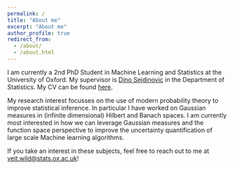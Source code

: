 ```yaml
---
permalink: /
title: "About me"
excerpt: "About me"
author_profile: true
redirect_from: 
  - /about/
  - /about.html
---
```



I am currently a 2nd PhD Student in Machine Learning and Statistics at the University of Oxford. My supervisor is [Dino Sejdinovic](https://www.stats.ox.ac.uk/~sejdinov/) in the Department of Statistics. My CV can be found [here](http://veitwild.github.io/files/cv_wild.pdf).

My research interest focusses on the use of modern probability theory to improve statistical inference.
In particular I have worked on Gaussian measures in (infinite dimensional) Hilbert and Banach spaces. I am currently most interested in how we can leverage Gaussian measures and the function space perspective to improve the uncertainty quantification of large scale Machine learning algorithms. 

If you take an interest in these subjects, feel free to reach out to me at veit.wild@stats.ox.ac.uk!
